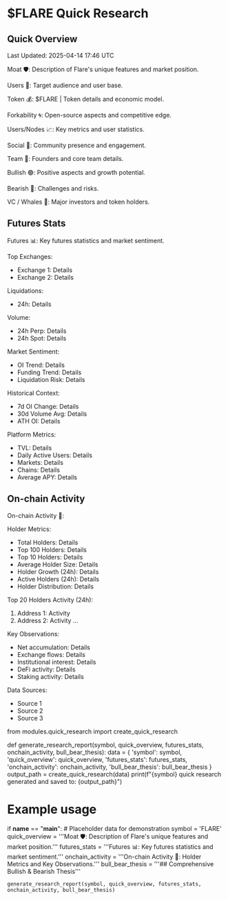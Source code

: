 # $FLARE Quick Research

## Quick Overview
Last Updated: 2025-04-14 17:46 UTC

Moat 🛡️: Description of Flare's unique features and market position.

Users 👤: Target audience and user base.

Token 💰: $FLARE | Token details and economic model.

Forkability 🌀: Open-source aspects and competitive edge.

Users/Nodes 📈: Key metrics and user statistics.

Social 📣: Community presence and engagement.

Team 🧠: Founders and core team details.

Bullish 🟢: Positive aspects and growth potential.

Bearish 🔴: Challenges and risks.

VC / Whales 🐳: Major investors and token holders.

## Futures Stats
Futures 📊: Key futures statistics and market sentiment.

Top Exchanges:
- Exchange 1: Details
- Exchange 2: Details

Liquidations:
- 24h: Details

Volume:
- 24h Perp: Details
- 24h Spot: Details

Market Sentiment:
- OI Trend: Details
- Funding Trend: Details
- Liquidation Risk: Details

Historical Context:
- 7d OI Change: Details
- 30d Volume Avg: Details
- ATH OI: Details

Platform Metrics:
- TVL: Details
- Daily Active Users: Details
- Markets: Details
- Chains: Details
- Average APY: Details

## On-chain Activity
On-chain Activity 🔗:

Holder Metrics:
- Total Holders: Details
- Top 100 Holders: Details
- Top 10 Holders: Details
- Average Holder Size: Details
- Holder Growth (24h): Details
- Active Holders (24h): Details
- Holder Distribution: Details

Top 20 Holders Activity (24h):
1. Address 1: Activity
2. Address 2: Activity
...

Key Observations:
- Net accumulation: Details
- Exchange flows: Details
- Institutional interest: Details
- DeFi activity: Details
- Staking activity: Details

Data Sources:
- Source 1
- Source 2
- Source 3 

from modules.quick_research import create_quick_research

def generate_research_report(symbol, quick_overview, futures_stats, onchain_activity, bull_bear_thesis):
    data = {
        'symbol': symbol,
        'quick_overview': quick_overview,
        'futures_stats': futures_stats,
        'onchain_activity': onchain_activity,
        'bull_bear_thesis': bull_bear_thesis
    }
    output_path = create_quick_research(data)
    print(f"{symbol} quick research generated and saved to: {output_path}")

# Example usage
if __name__ == "__main__":
    # Placeholder data for demonstration
    symbol = 'FLARE'
    quick_overview = '''Moat 🛡️: Description of Flare's unique features and market position.'''
    futures_stats = '''Futures 📊: Key futures statistics and market sentiment.'''
    onchain_activity = '''On-chain Activity 🔗: Holder Metrics and Key Observations.'''
    bull_bear_thesis = '''## Comprehensive Bullish & Bearish Thesis'''

    generate_research_report(symbol, quick_overview, futures_stats, onchain_activity, bull_bear_thesis) 